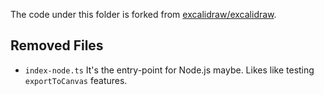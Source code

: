 The code under this folder is forked from [excalidraw/excalidraw](https://github.com/excalidraw/excalidraw).

## Removed Files

- `index-node.ts` It's the entry-point for Node.js maybe. Likes like testing `exportToCanvas` features.
